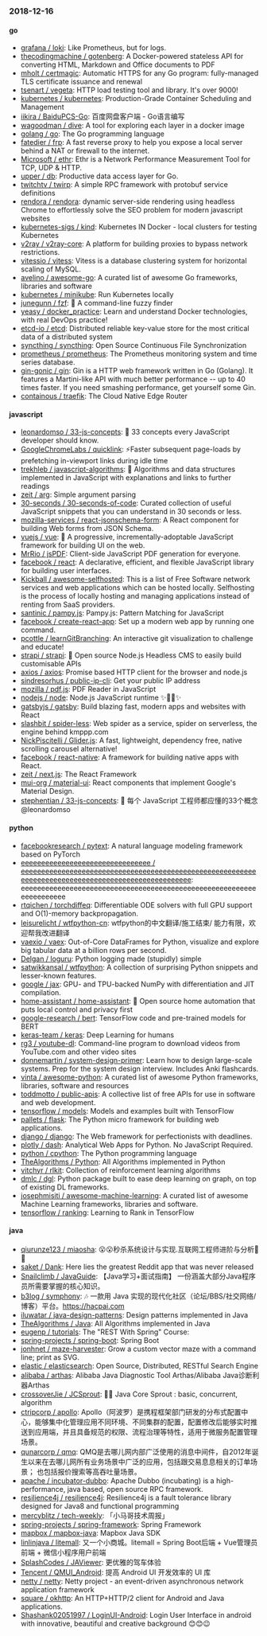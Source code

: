 ### 2018-12-16

#### go
* [grafana / loki](https://github.com/grafana/loki): Like Prometheus, but for logs.
* [thecodingmachine / gotenberg](https://github.com/thecodingmachine/gotenberg): A Docker-powered stateless API for converting HTML, Markdown and Office documents to PDF
* [mholt / certmagic](https://github.com/mholt/certmagic): Automatic HTTPS for any Go program: fully-managed TLS certificate issuance and renewal
* [tsenart / vegeta](https://github.com/tsenart/vegeta): HTTP load testing tool and library. It's over 9000!
* [kubernetes / kubernetes](https://github.com/kubernetes/kubernetes): Production-Grade Container Scheduling and Management
* [iikira / BaiduPCS-Go](https://github.com/iikira/BaiduPCS-Go): 百度网盘客户端 - Go语言编写
* [wagoodman / dive](https://github.com/wagoodman/dive): A tool for exploring each layer in a docker image
* [golang / go](https://github.com/golang/go): The Go programming language
* [fatedier / frp](https://github.com/fatedier/frp): A fast reverse proxy to help you expose a local server behind a NAT or firewall to the internet.
* [Microsoft / ethr](https://github.com/Microsoft/ethr): Ethr is a Network Performance Measurement Tool for TCP, UDP & HTTP.
* [upper / db](https://github.com/upper/db): Productive data access layer for Go.
* [twitchtv / twirp](https://github.com/twitchtv/twirp): A simple RPC framework with protobuf service definitions
* [rendora / rendora](https://github.com/rendora/rendora): dynamic server-side rendering using headless Chrome to effortlessly solve the SEO problem for modern javascript websites
* [kubernetes-sigs / kind](https://github.com/kubernetes-sigs/kind): Kubernetes IN Docker - local clusters for testing Kubernetes
* [v2ray / v2ray-core](https://github.com/v2ray/v2ray-core): A platform for building proxies to bypass network restrictions.
* [vitessio / vitess](https://github.com/vitessio/vitess): Vitess is a database clustering system for horizontal scaling of MySQL.
* [avelino / awesome-go](https://github.com/avelino/awesome-go): A curated list of awesome Go frameworks, libraries and software
* [kubernetes / minikube](https://github.com/kubernetes/minikube): Run Kubernetes locally
* [junegunn / fzf](https://github.com/junegunn/fzf): 🌸 A command-line fuzzy finder
* [yeasy / docker_practice](https://github.com/yeasy/docker_practice): Learn and understand Docker technologies, with real DevOps practice!
* [etcd-io / etcd](https://github.com/etcd-io/etcd): Distributed reliable key-value store for the most critical data of a distributed system
* [syncthing / syncthing](https://github.com/syncthing/syncthing): Open Source Continuous File Synchronization
* [prometheus / prometheus](https://github.com/prometheus/prometheus): The Prometheus monitoring system and time series database.
* [gin-gonic / gin](https://github.com/gin-gonic/gin): Gin is a HTTP web framework written in Go (Golang). It features a Martini-like API with much better performance -- up to 40 times faster. If you need smashing performance, get yourself some Gin.
* [containous / traefik](https://github.com/containous/traefik): The Cloud Native Edge Router

#### javascript
* [leonardomso / 33-js-concepts](https://github.com/leonardomso/33-js-concepts): 📜 33 concepts every JavaScript developer should know.
* [GoogleChromeLabs / quicklink](https://github.com/GoogleChromeLabs/quicklink): ⚡️Faster subsequent page-loads by prefetching in-viewport links during idle time
* [trekhleb / javascript-algorithms](https://github.com/trekhleb/javascript-algorithms): 📝 Algorithms and data structures implemented in JavaScript with explanations and links to further readings
* [zeit / arg](https://github.com/zeit/arg): Simple argument parsing
* [30-seconds / 30-seconds-of-code](https://github.com/30-seconds/30-seconds-of-code): Curated collection of useful JavaScript snippets that you can understand in 30 seconds or less.
* [mozilla-services / react-jsonschema-form](https://github.com/mozilla-services/react-jsonschema-form): A React component for building Web forms from JSON Schema.
* [vuejs / vue](https://github.com/vuejs/vue): 🖖 A progressive, incrementally-adoptable JavaScript framework for building UI on the web.
* [MrRio / jsPDF](https://github.com/MrRio/jsPDF): Client-side JavaScript PDF generation for everyone.
* [facebook / react](https://github.com/facebook/react): A declarative, efficient, and flexible JavaScript library for building user interfaces.
* [Kickball / awesome-selfhosted](https://github.com/Kickball/awesome-selfhosted): This is a list of Free Software network services and web applications which can be hosted locally. Selfhosting is the process of locally hosting and managing applications instead of renting from SaaS providers.
* [santinic / pampy.js](https://github.com/santinic/pampy.js): Pampy.js: Pattern Matching for JavaScript
* [facebook / create-react-app](https://github.com/facebook/create-react-app): Set up a modern web app by running one command.
* [pcottle / learnGitBranching](https://github.com/pcottle/learnGitBranching): An interactive git visualization to challenge and educate!
* [strapi / strapi](https://github.com/strapi/strapi): 🚀 Open source Node.js Headless CMS to easily build customisable APIs
* [axios / axios](https://github.com/axios/axios): Promise based HTTP client for the browser and node.js
* [sindresorhus / public-ip-cli](https://github.com/sindresorhus/public-ip-cli): Get your public IP address
* [mozilla / pdf.js](https://github.com/mozilla/pdf.js): PDF Reader in JavaScript
* [nodejs / node](https://github.com/nodejs/node): Node.js JavaScript runtime ✨🐢🚀✨
* [gatsbyjs / gatsby](https://github.com/gatsbyjs/gatsby): Build blazing fast, modern apps and websites with React
* [slashbit / spider-less](https://github.com/slashbit/spider-less): Web spider as a service, spider on serverless, the engine behind kmppp.com
* [NickPiscitelli / Glider.js](https://github.com/NickPiscitelli/Glider.js): A fast, lightweight, dependency free, native scrolling carousel alternative!
* [facebook / react-native](https://github.com/facebook/react-native): A framework for building native apps with React.
* [zeit / next.js](https://github.com/zeit/next.js): The React Framework
* [mui-org / material-ui](https://github.com/mui-org/material-ui): React components that implement Google's Material Design.
* [stephentian / 33-js-concepts](https://github.com/stephentian/33-js-concepts): 📜 每个 JavaScript 工程师都应懂的33个概念 @leonardomso

#### python
* [facebookresearch / pytext](https://github.com/facebookresearch/pytext): A natural language modeling framework based on PyTorch
* [eeeeeeeeeeeeeeeeeeeeeeeeeeeeeeee / eeeeeeeeeeeeeeeeeeeeeeeeeeeeeeeeeeeeeeeeeeeeeeeeeeeeeeeeeeeeeeeeeeeeeeeeeeeeeeeeeeeeeeeeeeeeeeeeeeee](https://github.com/eeeeeeeeeeeeeeeeeeeeeeeeeeeeeeee/eeeeeeeeeeeeeeeeeeeeeeeeeeeeeeeeeeeeeeeeeeeeeeeeeeeeeeeeeeeeeeeeeeeeeeeeeeeeeeeeeeeeeeeeeeeeeeeeeeee): eeeeeeeeeeeeeeeeeeeeeeeeeeeeeeeeeeeeeeeeeeeeeeeeeeeeeeeeeeeeeeeeeeeee
* [rtqichen / torchdiffeq](https://github.com/rtqichen/torchdiffeq): Differentiable ODE solvers with full GPU support and O(1)-memory backpropagation.
* [leisurelicht / wtfpython-cn](https://github.com/leisurelicht/wtfpython-cn): wtfpython的中文翻译/施工结束/ 能力有限，欢迎帮我改进翻译
* [vaexio / vaex](https://github.com/vaexio/vaex): Out-of-Core DataFrames for Python, visualize and explore big tabular data at a billion rows per second.
* [Delgan / loguru](https://github.com/Delgan/loguru): Python logging made (stupidly) simple
* [satwikkansal / wtfpython](https://github.com/satwikkansal/wtfpython): A collection of surprising Python snippets and lesser-known features.
* [google / jax](https://github.com/google/jax): GPU- and TPU-backed NumPy with differentiation and JIT compilation.
* [home-assistant / home-assistant](https://github.com/home-assistant/home-assistant): 🏡 Open source home automation that puts local control and privacy first
* [google-research / bert](https://github.com/google-research/bert): TensorFlow code and pre-trained models for BERT
* [keras-team / keras](https://github.com/keras-team/keras): Deep Learning for humans
* [rg3 / youtube-dl](https://github.com/rg3/youtube-dl): Command-line program to download videos from YouTube.com and other video sites
* [donnemartin / system-design-primer](https://github.com/donnemartin/system-design-primer): Learn how to design large-scale systems. Prep for the system design interview. Includes Anki flashcards.
* [vinta / awesome-python](https://github.com/vinta/awesome-python): A curated list of awesome Python frameworks, libraries, software and resources
* [toddmotto / public-apis](https://github.com/toddmotto/public-apis): A collective list of free APIs for use in software and web development.
* [tensorflow / models](https://github.com/tensorflow/models): Models and examples built with TensorFlow
* [pallets / flask](https://github.com/pallets/flask): The Python micro framework for building web applications.
* [django / django](https://github.com/django/django): The Web framework for perfectionists with deadlines.
* [plotly / dash](https://github.com/plotly/dash): Analytical Web Apps for Python. No JavaScript Required.
* [python / cpython](https://github.com/python/cpython): The Python programming language
* [TheAlgorithms / Python](https://github.com/TheAlgorithms/Python): All Algorithms implemented in Python
* [vitchyr / rlkit](https://github.com/vitchyr/rlkit): Collection of reinforcement learning algorithms
* [dmlc / dgl](https://github.com/dmlc/dgl): Python package built to ease deep learning on graph, on top of existing DL frameworks.
* [josephmisiti / awesome-machine-learning](https://github.com/josephmisiti/awesome-machine-learning): A curated list of awesome Machine Learning frameworks, libraries and software.
* [tensorflow / ranking](https://github.com/tensorflow/ranking): Learning to Rank in TensorFlow

#### java
* [qiurunze123 / miaosha](https://github.com/qiurunze123/miaosha): 😮😮秒杀系统设计与实现.互联网工程师进阶与分析🙋🐓
* [saket / Dank](https://github.com/saket/Dank): Here lies the greatest Reddit app that was never released
* [Snailclimb / JavaGuide](https://github.com/Snailclimb/JavaGuide): 【Java学习+面试指南】 一份涵盖大部分Java程序员所需要掌握的核心知识。
* [b3log / symphony](https://github.com/b3log/symphony): 🎶 一款用 Java 实现的现代化社区（论坛/BBS/社交网络/博客）平台。https://hacpai.com
* [iluwatar / java-design-patterns](https://github.com/iluwatar/java-design-patterns): Design patterns implemented in Java
* [TheAlgorithms / Java](https://github.com/TheAlgorithms/Java): All Algorithms implemented in Java
* [eugenp / tutorials](https://github.com/eugenp/tutorials): The "REST With Spring" Course:
* [spring-projects / spring-boot](https://github.com/spring-projects/spring-boot): Spring Boot
* [jonhnet / maze-harvester](https://github.com/jonhnet/maze-harvester): Grow a custom vector maze with a command line; print as SVG.
* [elastic / elasticsearch](https://github.com/elastic/elasticsearch): Open Source, Distributed, RESTful Search Engine
* [alibaba / arthas](https://github.com/alibaba/arthas): Alibaba Java Diagnostic Tool Arthas/Alibaba Java诊断利器Arthas
* [crossoverJie / JCSprout](https://github.com/crossoverJie/JCSprout): 👨‍🎓 Java Core Sprout : basic, concurrent, algorithm
* [ctripcorp / apollo](https://github.com/ctripcorp/apollo): Apollo（阿波罗）是携程框架部门研发的分布式配置中心，能够集中化管理应用不同环境、不同集群的配置，配置修改后能够实时推送到应用端，并且具备规范的权限、流程治理等特性，适用于微服务配置管理场景。
* [qunarcorp / qmq](https://github.com/qunarcorp/qmq): QMQ是去哪儿网内部广泛使用的消息中间件，自2012年诞生以来在去哪儿网所有业务场景中广泛的应用，包括跟交易息息相关的订单场景； 也包括报价搜索等高吞吐量场景。
* [apache / incubator-dubbo](https://github.com/apache/incubator-dubbo): Apache Dubbo (incubating) is a high-performance, java based, open source RPC framework.
* [resilience4j / resilience4j](https://github.com/resilience4j/resilience4j): Resilience4j is a fault tolerance library designed for Java8 and functional programming
* [mercyblitz / tech-weekly](https://github.com/mercyblitz/tech-weekly): 「小马哥技术周报」
* [spring-projects / spring-framework](https://github.com/spring-projects/spring-framework): Spring Framework
* [mapbox / mapbox-java](https://github.com/mapbox/mapbox-java): Mapbox Java SDK
* [linlinjava / litemall](https://github.com/linlinjava/litemall): 又一个小商城。litemall = Spring Boot后端 + Vue管理员前端 + 微信小程序用户前端
* [SplashCodes / JAViewer](https://github.com/SplashCodes/JAViewer): 更优雅的驾车体验
* [Tencent / QMUI_Android](https://github.com/Tencent/QMUI_Android): 提高 Android UI 开发效率的 UI 库
* [netty / netty](https://github.com/netty/netty): Netty project - an event-driven asynchronous network application framework
* [square / okhttp](https://github.com/square/okhttp): An HTTP+HTTP/2 client for Android and Java applications.
* [Shashank02051997 / LoginUI-Android](https://github.com/Shashank02051997/LoginUI-Android): Login User Interface in android with innovative, beautiful and creative background 😊😊😉
